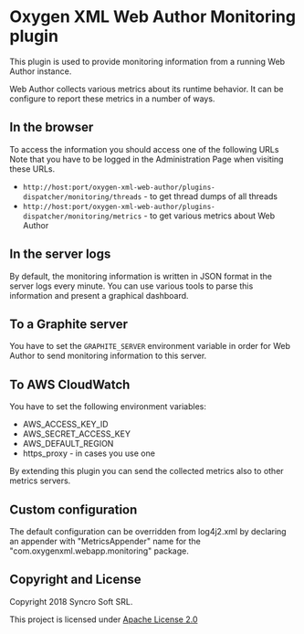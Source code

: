 Oxygen XML Web Author Monitoring plugin
=======================================

This plugin is used to provide monitoring information from a running Web Author instance.

Web Author collects various metrics about its runtime behavior. It can be configure to report these metrics in a number of ways.

In the browser
--------------

To access the information you should access one of the following URLs Note that you have to be logged in the Administration Page when visiting these URLs.
  - `http://host:port/oxygen-xml-web-author/plugins-dispatcher/monitoring/threads` - to get thread dumps of all threads
  - `http://host:port/oxygen-xml-web-author/plugins-dispatcher/monitoring/metrics` - to get various metrics about Web Author
  
In the server logs
------------------

By default, the monitoring information is written in JSON format in the server logs every minute. You can use various tools to 
parse this information and present a graphical dashboard.


To a Graphite server
--------------------

You have to set the `GRAPHITE_SERVER` environment variable in order for Web Author to send monitoring information to this server.

To AWS CloudWatch
-----------------

You have to set the following environment variables:

- AWS_ACCESS_KEY_ID
- AWS_SECRET_ACCESS_KEY
- AWS_DEFAULT_REGION
- https_proxy - in cases you use one 

By extending this plugin you can send the collected metrics also to other metrics servers.


Custom configuration
-----------------
The default configuration can be overridden from log4j2.xml by declaring an appender with "MetricsAppender" name for the "com.oxygenxml.webapp.monitoring" package.


Copyright and License
---------------------
Copyright 2018 Syncro Soft SRL.

This project is licensed under [Apache License 2.0](https://github.com/oxygenxml/web-author-monitoring-plugin/blob/master/LICENSE)

